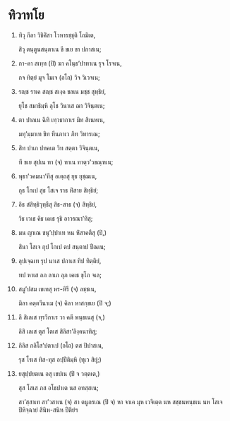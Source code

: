 <h1>ทิวาทโย</h1>
<ol>
<li>
ทิวุ กีลา วิชิคิํสา โวหารชฺชุติ โถมิเต,  
  
สิวุ ตนฺตูนสนฺตาเน ขี ขเย ขา ปกาสเน;  
</li>
  
<li>
กา-คา สเทฺท (ปิ) ฆา คโนฺธ’ปาทาเน รุจ โรจเน,  
  
กจ ทิตฺยํ มุจ โมเจ (อโถ) วิจ วิเวจเน;  
</li>
  
<li>
รญฺช ราเค สญฺช สเงฺค ขลเน มชฺช สุทฺธิยํ,  
  
ยุโช สมาธิมฺหิ ลุโช วินาเส ฌา วิจินฺตเน;  
</li>
  
<li>
ตา ปาลเน ฉิทิ เทฺวธากาเร มิท สิเนหเน,  
  
มทุ’มฺมาเท ขิท ทีนภาเว ภิท วิทารเณ;  
</li>
  
<li>
สิท ปาเก ปทคเต วิท สตฺตา วิจินฺตเน,  
  
ที ขเย สุปเน ทา (จ) ทาเน ทาตฺว’วขณฺฑเน;  
</li>
  
<li>
พุธา’วคมนา’ทีสุ อเตฺถสุ ยุธ ยุชฺฌเน,  
  
กุธ โกเป สุธ โสเจ ราธ หิํสาย สิทฺธิยํ;  
</li>
  
<li>
อิธ สํสิทฺธิวุทฺธีสุ สิธ-สาธ (จ) สิทฺธิยํ,  
  
วิธ เวเธ คิธ เคเธ รุธิ อาวรณา’ทิสุ;  
</li>
  
<li>
มน ญาเณ ชนุ’ปฺปาเท หน หิํสาคตีสุ (ปิ,)  
  
สินา โสเจ กุป โกเป ตป สนฺตาป ปีณเน;  
</li>
  
<li>
ลุปเจฺฉเท รุป นาเส ปกาเส ทิป ทิตฺติยํ,  
  
ทป หาเส ลภ ลาเภ ลุภ เคเธ ขุโภ จเล;  
</li>
  
<li>
สมู’ปสม เขเทสุ หร-หิรี (จ) ลชฺชเน,  
  
มิลา คตฺตวีนาเม (จ) คิลา หาสกฺขเย (ปิ จ;)  
</li>
  
<li>
ลี สิเลเส ทฺรวีกาเร วา คตี พนฺธเนสุ (จ,)  
  
ลิสิ เลเส ตุส โตเส สิลิสา’ลิงฺคนาทิสุ;  
</li>
  
<li>
กิลิส กลิโส’ปตาเป (อโถ) ตส ปิปาสเน,  
  
รุส โรเส ทิส-ทุส อปฺปีติมฺหิ (ทุเว สิยุํ;)  
</li>
  
<li>
ยสุปฺปยตเน อสุ เขปเน (ปิ จ วตฺตเต,)  
  
สุส โสเส ภส อโธปาเต นส อทสฺสเน;  
</li>
  
<p> สา’สฺสาเท สา’วสาเน (จ) สา ตนูกรเณ (ปิ จ) หา จาเค มุห เวจิเตฺต นห สชฺชนพนฺธเน นห โสเจ ปิหิจฺฉายํ สินิห-สนิห ปีติยํฯ
</ol></p>






